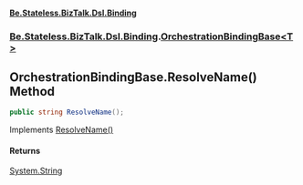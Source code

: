 #### [Be.Stateless.BizTalk.Dsl.Binding](README.md 'README')
### [Be.Stateless.BizTalk.Dsl.Binding](Be.Stateless.BizTalk.Dsl.Binding.md 'Be.Stateless.BizTalk.Dsl.Binding').[OrchestrationBindingBase&lt;T&gt;](OrchestrationBindingBase_T_.md 'Be.Stateless.BizTalk.Dsl.Binding.OrchestrationBindingBase<T>')

## OrchestrationBindingBase<T>.ResolveName() Method

```csharp
public string ResolveName();
```

Implements [ResolveName()](ISupportNameResolution.ResolveName().md 'Be.Stateless.BizTalk.Dsl.Binding.Convention.ISupportNameResolution.ResolveName()')

#### Returns
[System.String](https://docs.microsoft.com/en-us/dotnet/api/System.String 'System.String')